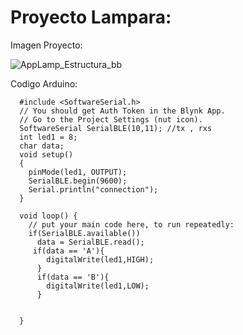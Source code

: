 # Proyecto Lampara:

Imagen Proyecto:

![AppLamp_Estructura_bb](https://user-images.githubusercontent.com/41652885/126735611-682a077c-583f-4669-8646-2b45e67440e7.png)


Codigo Arduino:
```
  #include <SoftwareSerial.h>
  // You should get Auth Token in the Blynk App.
  // Go to the Project Settings (nut icon).
  SoftwareSerial SerialBLE(10,11); //tx , rxs
  int led1 = 8;
  char data;
  void setup()
  {
    pinMode(led1, OUTPUT);
    SerialBLE.begin(9600);
    Serial.println("connection");
  }

  void loop() {
    // put your main code here, to run repeatedly:
    if(SerialBLE.available())
      data = SerialBLE.read();
     if(data == 'A'){
        digitalWrite(led1,HIGH);
      }
      if(data == 'B'){
        digitalWrite(led1,LOW);
      }


  }
```
